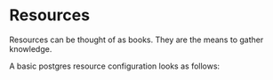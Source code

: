 # Resources

Resources can be thought of as books.
They are the means to gather knowledge.

A basic postgres resource configuration looks as follows:

```yaml

```